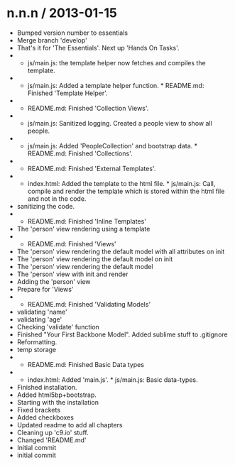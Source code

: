 
n.n.n / 2013-01-15 
==================

  * Bumped version number to essentials
  * Merge branch 'develop'
  * That's it for 'The Essentials'. Next up 'Hands On Tasks'.
  * * js/main.js: the template helper now fetches and compiles the template.
  * * js/main.js: Added a template helper function. * README.md: Finished 'Template Helper'.
  * * README.md: Finished 'Collection Views'.
  * * js/main.js: Sanitized logging.               Created a people view to show all people.
  * * js/main.js: Added 'PeopleCollection' and bootstrap data. * README.md: Finished 'Collections'.
  * * README.md: Finished 'External Templates'.
  * * index.html: Added the template to the html file. * js/main.js: Call, compile and render the template which is stored within the html file and not in the code.
  * sanitizing the code.
  * * README.md: Finished 'Inline Templates'
  * The 'person' view rendering using a template
  * * README.md: Finished 'Views'
  * The 'person' view rendering the default model with all attributes on init
  * The 'person' view rendering the default model on init
  * The 'person' view rendering the default model
  * The 'person' view with init and render
  * Adding the 'person' view
  * Prepare for 'Views'
  * * README.md: Finished 'Validating Models'
  * validating 'name'
  * validating 'age'
  * Checking 'validate' function
  * Finished "Your First Backbone Model". Added sublime stuff to .gitignore
  * Reformatting.
  * temp storage
  * * README.md: Finished Basic Data types
  * * index.html: Added 'main.js'. * js/main.js: Basic data-types.
  * Finished installation.
  * Added html5bp+bootstrap.
  * Starting with the installation
  * Fixed brackets
  * Added checkboxes
  * Updated readme to add all chapters
  * Cleaning up 'c9.io' stuff.
  * Changed 'README.md'
  * Initial commit
  * initial commit
